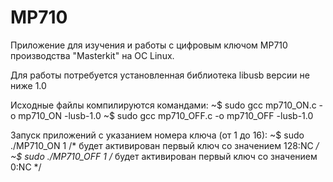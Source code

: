 MP710
=====
Приложение для изучения и работы с цифровым ключом MP710 производства "Masterkit" на ОС Linux.

Для работы потребуется установленная библиотека libusb версии не ниже 1.0

Исходные файлы компилируются командами:
~$ sudo gcc mp710_ON.c -o mp710_ON -lusb-1.0
~$ sudo gcc mp710_OFF.c -o mp710_OFF -lusb-1.0

Запуск приложений с указанием номера ключа (от 1 до 16):
~$ sudo ./MP710_ON 1 /* будет активирован первый ключ со значением 128:NC */
~$ sudo ./MP710_OFF 1 /* будет активирован первый ключ со значением 0:NC */
